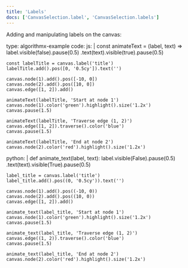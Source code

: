 ```yaml
---
title: 'Labels'
docs: ['CanvasSelection.label', 'CanvasSelection.labels']
---
```


Adding and manipulating labels on the canvas:

<data type='yaml'>
type: algorithmx-example
code:
  js: |
    const animateText = (label, text) =>
      label.visible(false).pause(0.5)
        .text(text).visible(true).pause(0.5)
    
    const labelTitle = canvas.label('title')
    labelTitle.add().pos([0, '0.5cy']).text('')
    
    canvas.node(1).add().pos([-10, 0])
    canvas.node(2).add().pos([10, 0])
    canvas.edge([1, 2]).add()
    
    animateText(labelTitle, 'Start at node 1')
    canvas.node(1).color('green').highlight().size('1.2x')
    canvas.pause(1.5)
    
    animateText(labelTitle, 'Traverse edge (1, 2)')
    canvas.edge([1, 2]).traverse().color('blue')
    canvas.pause(1.5)
    
    animateText(labelTitle, 'End at node 2')
    canvas.node(2).color('red').highlight().size('1.2x')
  python: |
    def animate_text(label, text):
        label.visible(False).pause(0.5)
          .text(text).visible(True).pause(0.5)
    
    label_title = canvas.label('title')
    label_title.add().pos((0, '0.5cy')).text('')
    
    canvas.node(1).add().pos((-10, 0))
    canvas.node(2).add().pos((10, 0))
    canvas.edge([1, 2]).add()
    
    animate_text(label_title, 'Start at node 1')
    canvas.node(1).color('green').highlight().size('1.2x')
    canvas.pause(1.5)
    
    animate_text(label_title, 'Traverse edge (1, 2)')
    canvas.edge((1, 2)).traverse().color('blue')
    canvas.pause(1.5)
    
    animate_text(label_title, 'End at node 2')
    canvas.node(2).color('red').highlight().size('1.2x')
</data>
